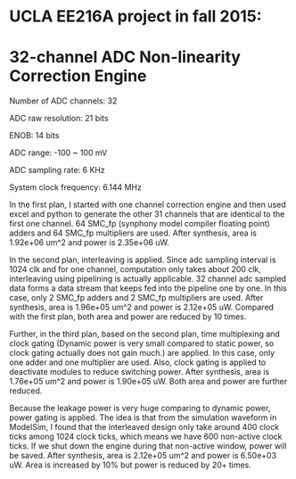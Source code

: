 # UCLA EE216A project in fall 2015:
# 32-channel ADC Non-linearity Correction Engine

Number of ADC channels: 32

ADC raw resolution: 21 bits

ENOB: 14 bits

ADC range: -100 ~ 100 mV

ADC sampling rate: 6 KHz

System clock frequency: 6.144 MHz


In the first plan, I started with one channel correction engine and then used excel and python to generate the other 31 channels that are identical to the first one channel. 64 SMC_fp (synphony model compiler floating point) adders and 64 SMC_fp multipliers are used. After synthesis, area is 1.92e+06 um^2 and power is 2.35e+06 uW.

In the second plan, interleaving is applied. Since adc sampling interval is 1024 clk and for one channel, computation only takes about 200 clk, interleaving using pipelining is actually applicable. 32 channel adc sampled data forms a data stream that keeps fed into the pipeline one by one. In this case, only 2 SMC_fp adders and 2 SMC_fp multipliers are used. After synthesis, area is 1.96e+05 um^2 and power is 2.12e+05 uW. Compared with the first plan, both area and power are reduced by 10 times.

Further, in the third plan, based on the second plan, time multiplexing and clock gating (Dynamic power is very small compared to static power, so clock gating actually does not gain much.) are applied. In this case, only one adder and one multiplier are used. Also, clock gating is applied to deactivate modules to reduce switching power. After synthesis, area is 1.76e+05 um^2 and power is 1.90e+05 uW. Both area and power are further reduced.

Because the leakage power is very huge comparing to dynamic power, power gating is applied. The idea is that from the simulation waveform in ModelSim, I found that the interleaved design only take around 400 clock ticks among 1024 clock ticks, which means we have 600 non-active clock ticks. If we shut down the engine during that non-active window, power will be saved. After synthesis, area is 2.12e+05 um^2 and power is 6.50e+03 uW. Area is increased by 10% but power is reduced by 20+ times.

